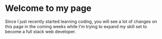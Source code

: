 # Welcome to my page

Since I just recently started learning coding, you will see a lot of changes on this page in the coming weeks while I'm trying to expand my skill set to become a full stack web developer.




